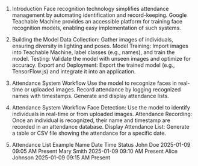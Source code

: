 1. Introduction
Face recognition technology simplifies attendance management by automating identification and record-keeping. Google Teachable Machine provides an accessible platform for training face recognition models, enabling easy implementation of such systems.

2. Building the Model
Data Collection: Gather images of individuals, ensuring diversity in lighting and poses.
Model Training: Import images into Teachable Machine, label classes (e.g., names), and train the model.
Testing: Validate the model with unseen images and optimize for accuracy.
Export and Deployment: Export the trained model (e.g., TensorFlow.js) and integrate it into an application.

3. Attendance System Workflow
Use the model to recognize faces in real-time or uploaded images.
Record attendance by logging recognized names with timestamps.
Generate and display attendance lists.

4. Attendance System Workflow
Face Detection: Use the model to identify individuals in real-time or from uploaded images.
Attendance Recording: Once an individual is recognized, their name and timestamp are recorded in an attendance database.
Display Attendance List: Generate a table or CSV file showing the attendance for a specific date.

5. Attendance List Example
Name	Date	Time	Status
John Doe	2025-01-09	09:05 AM	Present
Mary Smith	2025-01-09	09:10 AM	Present
Alice Johnson	2025-01-09	09:15 AM	Present
